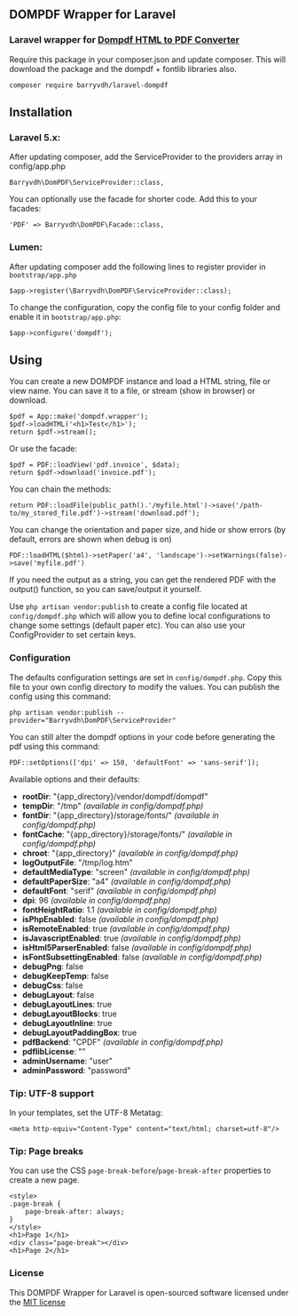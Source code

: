 ## DOMPDF Wrapper for Laravel

### Laravel wrapper for [Dompdf HTML to PDF Converter](https://github.com/dompdf/dompdf)

Require this package in your composer.json and update composer. This will download the package and the dompdf + fontlib libraries also.

    composer require barryvdh/laravel-dompdf

## Installation

### Laravel 5.x:

After updating composer, add the ServiceProvider to the providers array in config/app.php

    Barryvdh\DomPDF\ServiceProvider::class,

You can optionally use the facade for shorter code. Add this to your facades:

    'PDF' => Barryvdh\DomPDF\Facade::class,

### Lumen:

After updating composer add the following lines to register provider in `bootstrap/app.php`

  ```
  $app->register(\Barryvdh\DomPDF\ServiceProvider::class);
  ```
  
To change the configuration, copy the config file to your config folder and enable it in `bootstrap/app.php`:

  ```
  $app->configure('dompdf');
  ```
  
## Using

You can create a new DOMPDF instance and load a HTML string, file or view name. You can save it to a file, or stream (show in browser) or download.

    $pdf = App::make('dompdf.wrapper');
    $pdf->loadHTML('<h1>Test</h1>');
    return $pdf->stream();

Or use the facade:

    $pdf = PDF::loadView('pdf.invoice', $data);
    return $pdf->download('invoice.pdf');

You can chain the methods:

    return PDF::loadFile(public_path().'/myfile.html')->save('/path-to/my_stored_file.pdf')->stream('download.pdf');

You can change the orientation and paper size, and hide or show errors (by default, errors are shown when debug is on)

    PDF::loadHTML($html)->setPaper('a4', 'landscape')->setWarnings(false)->save('myfile.pdf')

If you need the output as a string, you can get the rendered PDF with the output() function, so you can save/output it yourself.

Use `php artisan vendor:publish` to create a config file located at `config/dompdf.php` which will allow you to define local configurations to change some settings (default paper etc).
You can also use your ConfigProvider to set certain keys.

### Configuration
The defaults configuration settings are set in `config/dompdf.php`. Copy this file to your own config directory to modify the values. You can publish the config using this command:

    php artisan vendor:publish --provider="Barryvdh\DomPDF\ServiceProvider"

You can still alter the dompdf options in your code before generating the pdf using this command:

    PDF::setOptions(['dpi' => 150, 'defaultFont' => 'sans-serif']);
    
Available options and their defaults:
* __rootDir__: "{app_directory}/vendor/dompdf/dompdf"
* __tempDir__: "/tmp" _(available in config/dompdf.php)_
* __fontDir__: "{app_directory}/storage/fonts/" _(available in config/dompdf.php)_
* __fontCache__: "{app_directory}/storage/fonts/" _(available in config/dompdf.php)_
* __chroot__: "{app_directory}" _(available in config/dompdf.php)_
* __logOutputFile__: "/tmp/log.htm"
* __defaultMediaType__: "screen" _(available in config/dompdf.php)_
* __defaultPaperSize__: "a4" _(available in config/dompdf.php)_
* __defaultFont__: "serif" _(available in config/dompdf.php)_
* __dpi__: 96 _(available in config/dompdf.php)_
* __fontHeightRatio__: 1.1 _(available in config/dompdf.php)_
* __isPhpEnabled__: false _(available in config/dompdf.php)_
* __isRemoteEnabled__: true _(available in config/dompdf.php)_
* __isJavascriptEnabled__: true _(available in config/dompdf.php)_
* __isHtml5ParserEnabled__: false _(available in config/dompdf.php)_
* __isFontSubsettingEnabled__: false _(available in config/dompdf.php)_
* __debugPng__: false
* __debugKeepTemp__: false
* __debugCss__: false
* __debugLayout__: false
* __debugLayoutLines__: true
* __debugLayoutBlocks__: true
* __debugLayoutInline__: true
* __debugLayoutPaddingBox__: true
* __pdfBackend__: "CPDF" _(available in config/dompdf.php)_
* __pdflibLicense__: ""
* __adminUsername__: "user"
* __adminPassword__: "password"

### Tip: UTF-8 support
In your templates, set the UTF-8 Metatag:

    <meta http-equiv="Content-Type" content="text/html; charset=utf-8"/>

### Tip: Page breaks
You can use the CSS `page-break-before`/`page-break-after` properties to create a new page.

    <style>
    .page-break {
        page-break-after: always;
    }
    </style>
    <h1>Page 1</h1>
    <div class="page-break"></div>
    <h1>Page 2</h1>
    
### License

This DOMPDF Wrapper for Laravel is open-sourced software licensed under the [MIT license](http://opensource.org/licenses/MIT)
